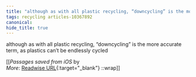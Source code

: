 ```yaml
---
title: "although as with all plastic recycling, “downcycling” is the more ..."
tags: recycling articles-10367892
canonical: 
hide_title: true
---
```


although as with all plastic recycling, “downcycling” is the more accurate term, as plastics can’t be endlessly cycled


[[<cite>_Passages saved from iOS_</cite> by  <br>
_More_: [Readwise URL](https://readwise.io/open/211857925){:target="_blank"}
::wrap]]